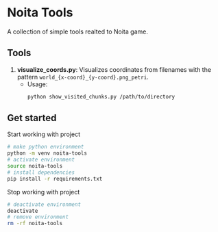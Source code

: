# Noita Tools

A collection of simple tools realted to Noita game.

## Tools
1. **visualize_coords.py**: Visualizes coordinates from filenames with the pattern `world_{x-coord}_{y-coord}.png_petri`.
   - Usage:
     ```sh
     python show_visited_chunks.py /path/to/directory
     ```

## Get started
Start working with project
```sh
# make python environment
python -m venv noita-tools
# activate environment
source noita-tools  
# install dependencies
pip install -r requirements.txt
```

Stop working with project
```sh
# deactivate environment
deactivate
# remove environment
rm -rf noita-tools
